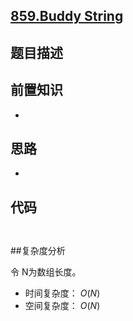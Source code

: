 ## [859.Buddy String](https://leetcode.com/problems/buddy-strings/description/)



## 题目描述



## 前置知识

- 


## 思路

-  


## 代码

```python



```


##复杂度分析

令 N为数组长度。

- 时间复杂度： $O(N)$
- 空间复杂度： $O(N)$